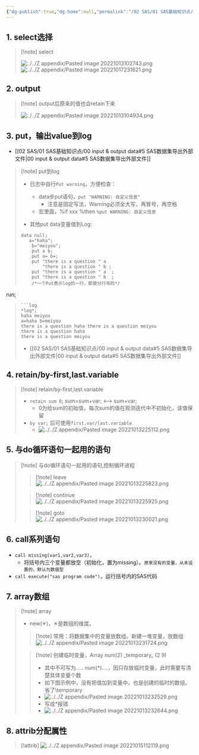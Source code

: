 ```yaml
---
{"dg-publish":true,"dg-home":null,"permalink":"/02 SAS/01 SAS基础知识点/03 sas statement/","dgPassFrontmatter":true}
---
```



## 1. select选择

>[!note] select
>
>![../../Z appendix/Pasted image 20221013102743.png](/img/user/Z%20appendix/Pasted%20image%2020221013102743.png)  ![../../Z appendix/Pasted image 20221017231621.png](/img/user/Z%20appendix/Pasted%20image%2020221017231621.png)

## 2. output

> [!note] output后原来的值也会retain下来
> 
> ![../../Z appendix/Pasted image 20221013104934.png](/img/user/Z%20appendix/Pasted%20image%2020221013104934.png)

## 3. put，输出value到log

- [[02 SAS/01 SAS基础知识点/00 input & output data#5 SAS数据集导出外部文件\|00 input & output data#5 SAS数据集导出外部文件]]

> [!note]  put到log
> - 日志中自行`Put warning`，方便检查：
> 	- data步put语句，`put "WARNING: 自定义信息"`
> 		- 注意是固定写法，Warning必须全大写，再冒号，再空格
> 	- 宏里面，%if xxx %then `%put WARNING: 自定义信息`
> 
> - 其他put data变量值到Log:
> ```sas
> data null; 
>    a="haha"; 
>     b="meiyou";
>     put a b; 
>     put a= b=;
>     put "there is a question " a  
>         "there is a question " b ;
>     put "there is a question " a  ;
>     put "there is a question " b  ;
>     /*一个Put表示log的一行，即使分行写的*/
run;
> ```
> ```log
> *log*;
> haha meiyou
> a=haha b=meiyou
> there is a question haha there is a question meiyou
> there is a question haha
> there is a question meiyou
> ```
> - [[02 SAS/01 SAS基础知识点/00 input & output data#5 SAS数据集导出外部文件\|00 input & output data#5 SAS数据集导出外部文件]]
> 

## 4. retain/by-first,last.variable

>[!note] retain/by-first,last.variable
> - `retain sum 0`; sum=sum+var; <--> sum+var;
> 	- 0为给sum的初始值，每次sum的值在观测迭代中不初始化，该值保留
> - `by var;` 后可使用`first.var/last.variable`
> 	- ![../../Z appendix/Pasted image 20221013225112.png](/img/user/Z%20appendix/Pasted%20image%2020221013225112.png)

## 5. 与do循环语句一起用的语句

> [!note] 与do循环语句一起用的语句,控制循环进程
>> [!note] leave
>> ![../../Z appendix/Pasted image 20221013225823.png](/img/user/Z%20appendix/Pasted%20image%2020221013225823.png)
> 
>> [!note] continue
>> ![../../Z appendix/Pasted image 20221013225925.png](/img/user/Z%20appendix/Pasted%20image%2020221013225925.png)
>
>> [!note] goto
>> ![../../Z appendix/Pasted image 20221013230021.png](/img/user/Z%20appendix/Pasted%20image%2020221013230021.png)
>

## 6. call系列语句

- `call missing(var1,var2,var3)`，
	- 将括号内三个变量都放空（初始化，置为missing）。`原来没有的变量，从未设置的，默认为数值型`
- `call execute("sas program code")`，运行括号内的SAS代码 

## 7. array数组

> [!note] array
> - new(✳)，✳是数组的维度。
>> [!note] 常用：将数据集中的变量放数组。新建一堆变量，放数组
>>  ![../../Z appendix/Pasted image 20221013231724.png](/img/user/Z%20appendix/Pasted%20image%2020221013231724.png)
> 
>> [!note] 创建临时变量，Array num(2) \_temporary_ \(2 9)
>> - 其中不可写为….. num(\*)….，因只存放临时变量，此时需要写清楚具体变量个数
>> - 如下图示例中，没有把值加到变量中，也是创建的临时的数组。省了\temporary
>> 	- ![../../Z appendix/Pasted image 20221013232529.png](/img/user/Z%20appendix/Pasted%20image%2020221013232529.png)
>> - 写成\*报错
>> 	- ![../../Z appendix/Pasted image 20221013232644.png](/img/user/Z%20appendix/Pasted%20image%2020221013232644.png)

## 8. attrib分配属性

> [!attrib]
> ![../../Z appendix/Pasted image 20221015112119.png](/img/user/Z%20appendix/Pasted%20image%2020221015112119.png)